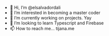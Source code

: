 - 👋 Hi, I’m @elsalvadordali
- 👀 I’m interested in becoming a master coder
- 🌱 I’m currently working on projects. Yay
- 💞️ I’m looking to learn Typescript and Firebase
- 📫 How to reach me... tijana.me
